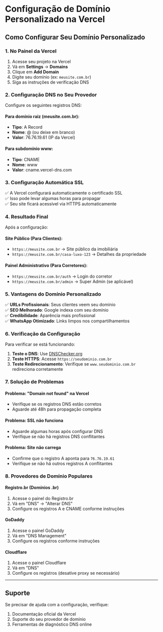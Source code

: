 # Configuração de Domínio Personalizado na Vercel

## Como Configurar Seu Domínio Personalizado

### 1. **No Painel da Vercel**

1. Acesse seu projeto na Vercel
2. Vá em **Settings** → **Domains**
3. Clique em **Add Domain**
4. Digite seu domínio (ex: `meusite.com.br`)
5. Siga as instruções de verificação DNS

### 2. **Configuração DNS no Seu Provedor**

Configure os seguintes registros DNS:

#### **Para domínio raiz (meusite.com.br):**
- **Tipo**: A Record
- **Nome**: @ (ou deixe em branco)
- **Valor**: 76.76.19.61 (IP da Vercel)

#### **Para subdomínio www:**
- **Tipo**: CNAME
- **Nome**: www
- **Valor**: cname.vercel-dns.com

### 3. **Configuração Automática SSL**

✅ A Vercel configurará automaticamente o certificado SSL  
✅ Isso pode levar algumas horas para propagar  
✅ Seu site ficará acessível via HTTPS automaticamente  

### 4. **Resultado Final**

Após a configuração:

#### **Site Público (Para Clientes):**
- `https://meusite.com.br` → Site público da imobiliária
- `https://meusite.com.br/casa-luxo-123` → Detalhes da propriedade

#### **Painel Administrativo (Para Corretores):**
- `https://meusite.com.br/auth` → Login do corretor
- `https://meusite.com.br/admin` → Super Admin (se aplicável)

### 5. **Vantagens do Domínio Personalizado**

✅ **URLs Profissionais**: Seus clientes veem seu domínio  
✅ **SEO Melhorado**: Google indexa com seu domínio  
✅ **Credibilidade**: Aparência mais profissional  
✅ **WhatsApp Otimizado**: Links limpos nos compartilhamentos  

### 6. **Verificação da Configuração**

Para verificar se está funcionando:

1. **Teste o DNS**: Use [DNSChecker.org](https://dnschecker.org) 
2. **Teste HTTPS**: Acesse `https://seudominio.com.br`
3. **Teste Redirecionamento**: Verifique se `www.seudominio.com.br` redireciona corretamente

### 7. **Solução de Problemas**

#### **Problema: "Domain not found" na Vercel**
- Verifique se os registros DNS estão corretos
- Aguarde até 48h para propagação completa

#### **Problema: SSL não funciona**
- Aguarde algumas horas após configurar DNS
- Verifique se não há registros DNS conflitantes

#### **Problema: Site não carrega**
- Confirme que o registro A aponta para `76.76.19.61`
- Verifique se não há outros registros A conflitantes

### 8. **Provedores de Domínio Populares**

#### **Registro.br** (Domínios .br)
1. Acesse o painel do Registro.br
2. Vá em "DNS" → "Alterar DNS"
3. Configure os registros A e CNAME conforme instruções

#### **GoDaddy**
1. Acesse o painel GoDaddy
2. Vá em "DNS Management"
3. Configure os registros conforme instruções

#### **Cloudflare**
1. Acesse o painel Cloudflare
2. Vá em "DNS"
3. Configure os registros (desative proxy se necessário)

---

## Suporte

Se precisar de ajuda com a configuração, verifique:
1. Documentação oficial da Vercel
2. Suporte do seu provedor de domínio
3. Ferramentas de diagnóstico DNS online